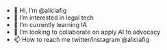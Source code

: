 - 👋 Hi, I’m @aliciafig
- 👀 I’m interested in legal tech
- 🌱 I’m currently learning IA 
- 💞️ I’m looking to collaborate on apply AI to advocacy
- 📫 How to reach me twitter/instagram @aliciafig

<!---
aliciafig/aliciafig is a ✨ special ✨ repository because its `README.md` (this file) appears on your GitHub profile.
You can click the Preview link to take a look at your changes.
--->
